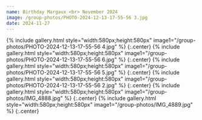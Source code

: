 ```yaml
---
name: Birthday Margaux <br> November 2024
image: /group-photos/PHOTO-2024-12-13-17-55-56 3.jpg
date: 2024-11-27
---
```


{% include gallery.html style="width:580px;height:580px" image1="/group-photos/PHOTO-2024-12-13-17-55-56 4.jpg" %} {:.center}
{% include gallery.html style="width:580px;height:580px" image1="/group-photos/PHOTO-2024-12-13-17-55-56 6.jpg" %} {:.center}
{% include gallery.html style="width:580px;height:580px" image1="/group-photos/PHOTO-2024-12-13-17-55-56 5.jpg" %} {:.center}
{% include gallery.html style="width:580px;height:580px" image1="/group-photos/PHOTO-2024-12-13-17-55-56 2.jpg" %} {:.center}
{% include gallery.html style="width:580px;height:580px" image1="/group-photos/IMG_4888.jpg" %} {:.center}
{% include gallery.html style="width:580px;height:580px" image1="/group-photos/IMG_4889.jpg" %} {:.center}
